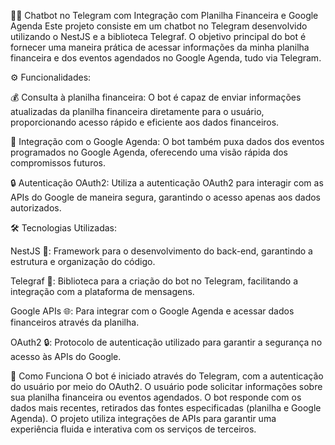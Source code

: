 🧑‍💻 Chatbot no Telegram com Integração com Planilha Financeira e Google Agenda
Este projeto consiste em um chatbot no Telegram desenvolvido utilizando o NestJS e a biblioteca Telegraf. O objetivo principal do bot é fornecer uma maneira prática de acessar informações da minha planilha financeira e dos eventos agendados no Google Agenda, tudo via Telegram.

⚙️ Funcionalidades:

💰 Consulta à planilha financeira: O bot é capaz de enviar informações atualizadas da planilha financeira diretamente para o usuário, proporcionando acesso rápido e eficiente aos dados financeiros.

📅 Integração com o Google Agenda: O bot também puxa dados dos eventos programados no Google Agenda, oferecendo uma visão rápida dos compromissos futuros.

🔒 Autenticação OAuth2: Utiliza a autenticação OAuth2 para interagir com as APIs do Google de maneira segura, garantindo o acesso apenas aos dados autorizados.

🛠 Tecnologias Utilizadas:

NestJS 🚀: Framework para o desenvolvimento do back-end, garantindo a estrutura e organização do código.

Telegraf 🤖: Biblioteca para a criação do bot no Telegram, facilitando a integração com a plataforma de mensagens.

Google APIs 🌐: Para integrar com o Google Agenda e acessar dados financeiros através da planilha.

OAuth2 🔒: Protocolo de autenticação utilizado para garantir a segurança no acesso às APIs do Google.


🚀 Como Funciona
O bot é iniciado através do Telegram, com a autenticação do usuário por meio do OAuth2.
O usuário pode solicitar informações sobre sua planilha financeira ou eventos agendados.
O bot responde com os dados mais recentes, retirados das fontes especificadas (planilha e Google Agenda).
O projeto utiliza integrações de APIs para garantir uma experiência fluida e interativa com os serviços de terceiros.
